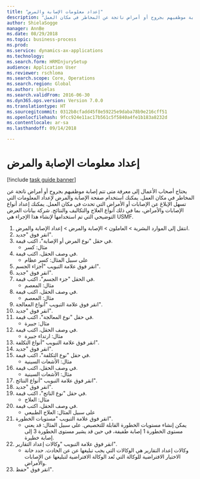 ```yaml
--- 
title: "إعداد معلومات الإصابة والمرض"
description: "يحتاج أصحاب الأعمال إلى معرفة متى تتم إصابة موظفيهم بجروح أو أمراض ناتجة عن المخاطر في مكان العمل."
author: ShielaSogge
manager: AnnBe
ms.date: 08/29/2018
ms.topic: business-process
ms.prod: 
ms.service: dynamics-ax-applications
ms.technology: 
ms.search.form: HRMInjurySetup
audience: Application User
ms.reviewer: rschloma
ms.search.scope: Core, Operations
ms.search.region: Global
ms.author: shielas
ms.search.validFrom: 2016-06-30
ms.dyn365.ops.version: Version 7.0.0
ms.translationtype: HT
ms.sourcegitcommit: 0312b8cfadd45f8e59225e9daba78b9e216cff51
ms.openlocfilehash: 9fcc924e11ac17b561c5f5840a4fe1b183a8232d
ms.contentlocale: ar-sa
ms.lasthandoff: 09/14/2018

---
```

# <a name="set-up-injury-and-illness-information"></a>إعداد معلومات الإصابة والمرض

[!include [task guide banner](../../includes/task-guide-banner.md)]

يحتاج أصحاب الأعمال إلى معرفة متى تتم إصابة موظفيهم بجروح أو أمراض ناتجة عن المخاطر في مكان العمل. يمكنك استخدام صفحة الإصابة والمرض لإعداد المعلومات التي تسهل الإبلاغ عن الإصابات أو الأمراض التي تحدث في مكان العمل. يمكنك إعداد أنواع الإصابات والأمراض، بما في ذلك أنواع العلاج والتكاليف والنتائج. شركة بيانات العرض التوضيحي التي تم استخدامها لإنشاء هذا الإجراء هي USMF.

1. انتقل إلى الموارد البشرية > العاملون‬ > الإصابة والمرض > إعداد الإصابة والمرض.
2. انقر فوق "جديد".
3. في حقل "نوع المرض أو الإصابة"، اكتب قيمة.
    * مثال: كسر  
4. في وصف الحقل، اكتب قيمة.
    * على سبيل المثال: كسر عظام  
5. انقر فوق علامة التبويب "أجزاء الجسم".
6. انقر فوق "جديد".
7. في الحقل "جزء الجسم"، اكتب قيمة.
    * مثال: المعصم  
8. في وصف الحقل، اكتب قيمة.
    * مثال: المعصم  
9. انقر فوق علامة التبويب "أنواع المعالجة".
10. انقر فوق "جديد".
11. في حقل "نوع المعالجة"، اكتب قيمة.
    * مثال: جبيرة  
12. في وصف الحقل، اكتب قيمة.
    * مثال: ارتداء جبيرة  
13. انقر فوق علامة التبويب "أنواع التكلفة‬".
14. انقر فوق "جديد".
15. في حقل "نوع التكلفة"، اكتب قيمة.
    * مثال: الأشعات السينية  
16. في وصف الحقل، اكتب قيمة.
    * مثال: الأشعات السينية  
17. انقر فوق علامة التبويب "أنواع النتائج".
18. انقر فوق "جديد".
19. في حقل "نوع الناتج"، اكتب قيمة.
    * مثال: العلاج  
20. في وصف الحقل، اكتب قيمة.
    * على سبيل المثال: العلاج الطبيعي  
21. انقر فوق علامة التبويب "مستويات الخطورة".
    * يمكن إنشاء مستويات الخطورة القابلة للتخصيص. على سبيل المثال: قد يعني مستوى الخطورة 1 إصابة طفيفة، في حين قد يشير مستوى الخطورة 3 إلى إصابة خطيرة.  
22. انقر فوق علامة التبويب "وكالات إعداد التقارير".
    * وكالات إعداد التقارير هي الوكالات التي يجب تبليغها عن عن الحادث. حدد خانة الاختيار الافتراضية للوكالة التي تُعد الوكالة الافتراضية لتبليغها عن الإصابات والأمراض.  
23. انقر فوق "حفظ".


